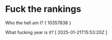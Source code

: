 # Fuck the rankings

Who the hell am I?
{ 10357838 }

What fucking year is it?
[ 2025-01-21T15:53:20Z ]
